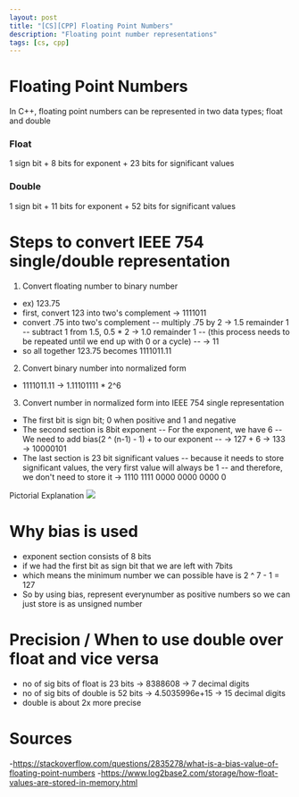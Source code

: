 ```yaml
---
layout: post
title: "[CS][CPP] Floating Point Numbers"
description: "Floating point number representations"
tags: [cs, cpp]
---
```

# Floating Point Numbers 
In C++, floating point numbers can be represented in two data types; float and double 

### Float
1 sign bit + 8 bits for exponent + 23 bits for significant values 

### Double 
1 sign bit + 11 bits for exponent + 52 bits for significant values 

# Steps to convert IEEE 754 single/double representation
1. Convert floating number to binary number 
- ex) 123.75
- first, convert 123 into two's complement -> 1111011
- convert .75 into two's complement 
-- multiply .75 by 2 -> 1.5 remainder 1
-- subtract 1 from 1.5, 0.5 * 2 -> 1.0 remainder 1 
-- (this process needs to be repeated until we end up with 0 or a cycle)
-- -> 11
- so all together 123.75 becomes 1111011.11

2. Convert binary number into normalized form 
- 1111011.11 -> 1.11101111 * 2^6

3. Convert number in normalized form into IEEE 754 single representation 
- The first bit is sign bit; 0 when positive and 1 and negative 
- The second section is 8bit exponent 
-- For the exponent, we have 6
-- We need to add bias(2 ^ (n-1) - 1) + to our exponent 
-- -> 127 + 6 -> 133 -> 10000101
- The last section is 23 bit significant values
-- because it needs to store significant values, the very first value will always be 1 
-- and therefore, we don't need to store it -> 1110 1111 0000 0000 0000 0

Pictorial Explanation 
![](https://www.log2base2.com/images/storage/how-float-values-are-stored-in-memory.png)

# Why bias is used 
- exponent section consists of 8 bits 
- if we had the first bit as sign bit that we are left with 7bits 
- which means the minimum number we can possible have is 2 ^ 7 - 1 = 127
- So by using bias, represent everynumber as positive numbers so we can just store is as unsigned number 


# Precision / When to use double over float and vice versa 
- no of sig bits of float is 23 bits -> 8388608 -> 7 decimal digits 
- no of sig bits of double is 52 bits -> 4.5035996e+15 -> 15 decimal digits 
- double is about 2x more precise 

# Sources
-https://stackoverflow.com/questions/2835278/what-is-a-bias-value-of-floating-point-numbers
-https://www.log2base2.com/storage/how-float-values-are-stored-in-memory.html







